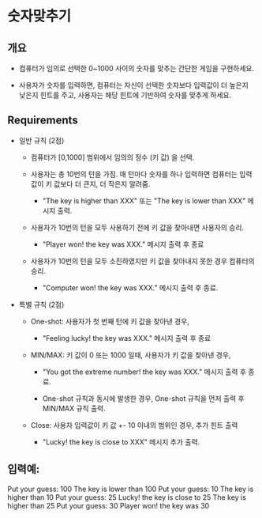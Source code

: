# 숫자맞추기

## 개요

- 컴퓨터가 임의로 선택한 0~1000 사이의 숫자를 맞추는 간단한 게임을 구현하세요.

- 사용자가 숫자를 입력하면, 컴퓨터는 자신이 선택한 숫자보다 입력값이 더 높은지 낮은지 힌트를 주고, 사용자는 해당 힌트에 기반하여 숫자를 맞추게 하세요.

## Requirements

- 일반 규칙 (2점)

  - 컴퓨터가 [0,1000] 범위에서 임의의 정수 (키 값) 을 선택.

  - 사용자는 총 10번의 턴을 가짐. 매 턴마다 숫자를 하나 입력하면 컴퓨터는 입력값이 키 값보다 더 큰지, 더 작은지 알려줌.

    - "The key is higher than XXX" 또는 "The key is lower than XXX" 메시지 출력.

  - 사용자가 10번의 턴을 모두 사용하기 전에 키 값을 찾아내면 사용자의 승리.

    - "Player won! the key was XXX." 메시지 출력 후 종료

  - 사용자가 10번의 턴을 모두 소진하였지만 키 값을 찾아내지 못한 경우 컴퓨터의 승리.

    - "Computer won! the key was XXX." 메시지 출력 후 종료.

- 특별 규칙 (2점)

  - One-shot: 사용자가 첫 번째 턴에 키 값을 찾아낸 경우,

    - "Feeling lucky! the key was XXX." 메시지 출력 후 종료

  - MIN/MAX: 키 값이 0 또는 1000 일때, 사용자가 키 값을 찾아낸 경우,

    - "You got the extreme number! the key was XXX." 메시지 출력 후 종료.

    - One-shot 규칙과 동시에 발생한 경우, One-shot 규칙을 먼저 출력 후 MIN/MAX 규칙 출력.

  - Close: 사용자 입력값이 키 값 +- 10 이내의 범위인 경우, 추가 힌트 출력

    - "Lucky! the key is close to XXX" 메시지 추가 출력.

## 입력예:

Put your guess: 100
The key is lower than 100
Put your guess: 10
The key is higher than 10
Put your guess: 25
Lucky! the key is close to 25
The key is higher than 25
Put your guess: 30
Player won! the key was 30
